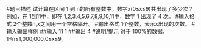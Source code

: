 #题目描述
试计算在区间 1 到 n的所有整数中，数字x(0≤x≤9)共出现了多少次？例如，在 1到11中，即在 1,2,3,4,5,6,7,8,9,10,11中，数字 1 出现了 4 次。
#输入格式
2个整数n,x之间用一个空格隔开。
#输出格式
1个整数，表示x出现的次数。
#输入输出样例
##输入
11 1
##输出
4
#说明/提示
对于 100%的数据，1≤n≤1,000,000,0≤x≤9。